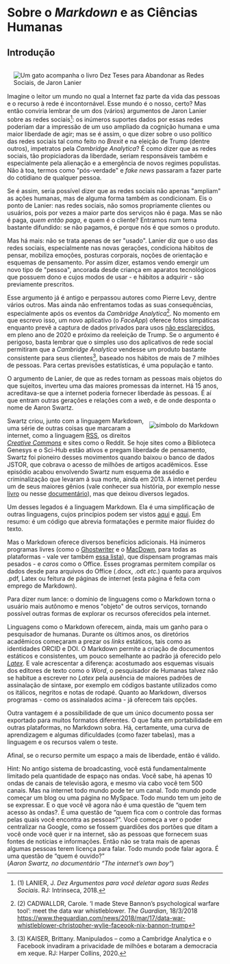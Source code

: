 <title>Sobre o Markdown e as ciências humanas</title>

<meta name="citation_title" content="Sobre o Markdown e as ciências humanas">
<meta name="citation_author" content="Miotto, M.">
<meta name="citation_journal_title" content="Askemata (website)">
<meta name="citation_volume" content="0">
<meta name="citation_issue" content="0">
<meta name="citation_firstpage" content="0">
<meta name="citation_pdf_url" content="http://askemata.github.io">


Sobre o *Markdown* e as Ciências Humanas
=====================

Introdução
-------------


<img src="http://geocities.ws/askesis/imagens/lanier.png" style="float: left; padding: 15px;" alt="Um gato acompanha o livro Dez Teses para Abandonar as Redes Sociais, de Jaron Lanier">Imagine o leitor um mundo no qual a Internet faz parte da vida das pessoas e o recurso à rede é incontornável. Esse mundo é o nosso, certo? Mas então conviria lembrar de um dos (vários) argumentos de Jaron Lanier sobre as redes sociais[^1]: os inúmeros suportes dados por essas redes poderiam dar a impressão de um uso ampliado da cognição humana e uma maior liberdade de agir; mas se é assim, o que dizer sobre o uso político das redes sociais tal como feito no *Brexit* e na eleição de Trump (dentre outros), impetratos pela *Cambridge Analytica*? É como dizer que as redes sociais, tão propiciadoras da liberdade, seriam responsáveis também e especialmente pela alienação e a emergência de novos regimes populistas. Não à toa, termos como "pós-verdade" e *fake news* passaram a fazer parte do cotidiano de qualquer pessoa. 

Se é assim, seria possível dizer que as redes sociais não apenas "ampliam" as ações humanas, mas de alguma forma também as condicionam. Eis o ponto de Lanier: nas redes sociais, não somos propriamente clientes ou usuários, pois por vezes a maior parte dos serviços não é paga. Mas se não é paga, *quem então paga*, e quem é o cliente? Entramos num tema bastante difundido: se não pagamos, é porque nós é que somos o produto. 

Mas há mais: não se trata apenas de ser "usado". Lanier diz que o uso das redes sociais, especialmente nas novas gerações, condiciona hábitos de pensar, mobiliza emoções, posturas corporais, noções de orientação e esquemas de pensamento. Por assim dizer, estamos vendo emergir um novo tipo de "pessoa", ancorada desde criança em aparatos tecnológicos que possuem dono e cujos modos de usar - e hábitos a adquirir - são previamente prescritos. 

Esse argumento já é antigo e perpassou autores como Pierre Levy, dentre vários outros. Mas ainda não enfrentamos todas as suas consequências, especialmente após os eventos da *Cambridge Analytica*[^2]. No momento em que escrevo isso, um novo aplicativo (o *FaceApp*) oferece fotos simpáticas enquanto prevê a captura de dados privados para usos [não esclarecidos](https://canaltech.com.br/apps/faceapp-e-uma-prova-de-que-nao-estamos-prontos-para-pensar-sobre-privacidade-144523/), em pleno ano de 2020 e próximo da reeleição de Trump. Se o argumento é perigoso, basta lembrar que o simples uso dos aplicativos de rede social permitiram que a *Cambridge Analytica* vendesse um produto bastante consistente para seus clientes[^3], baseado nos hábitos de mais de 7 milhões de pessoas. Para certas previsões estatísticas, é uma população e tanto. 

O argumento de Lanier, de que as redes tornam as pessoas mais objetos do que sujeitos, inverteu uma das maiores promessas da internet. Há 15 anos, acreditava-se que a internet poderia fornecer liberdade às pessoas. É aí que entram outras gerações e relações com a *web*, e de onde desponta o nome de Aaron Swartz. 

<img src="http://geocities.ws/askesis/imagens/markdown.png" style="float: right; padding: 10px;" alt="símbolo do Markdown">Swartz criou, junto com a linguagem Markdown, uma série de outras coisas que marcaram a internet, como a linguagem [RSS](https://pt.wikipedia.org/wiki/RSS), os direitos *[Creative Commons](https://pt.wikipedia.org/wiki/Creative_Commons)* e sites como o Reddit. Se hoje sites como a Biblioteca Genesys e o Sci-Hub estão ativos e pregam liberdade de pensamento, Swartz foi pioneiro desses movimentos quando baixou o banco de dados JSTOR, que cobrava o acesso de milhões de artigos acadêmicos. Esse episódio acabou envolvendo Swartz num esquema de assédio e criminalização que levaram à sua morte, ainda em 2013. A internet perdeu um de seus maiores gênios (vale conhecer sua história, por exemplo nesse [livro](https://www.theguardian.com/books/2016/mar/04/boy-who-could-change-the-world-review-aaron-schwartz) ou nesse [documentário](https://archive.org/details/TheInternetsOwnBoyTheStoryOfAaronSwartz)), mas que deixou diversos legados. 

Um desses legados é a linguagem Markdown. Ela é uma simplificação de outras linguagens, cujos princípios podem ser vistos [aqui](https://blog.da2k.com.br/2015/02/08/aprenda-markdown/) e [aqui](http://www.if.ufrgs.br/fis01069/sintaxemarkdown.html). Em resumo: é um código que abrevia formatações e permite maior fluidez do texto. 

Mas o Markdown oferece diversos benefícios adicionais. Há inúmeros programas livres (como o [Ghostwriter](https://sempreupdate.com.br/instalar-no-ubuntu-ghostwriter-um-editor-de-codigo-aberto-focado-na-utilizacao-da-linguagem-markdown/) e o [MacDown](https://macdown.uranusjr.com), para todas as plataformas - vale ver também [essa lista](https://gnulinuxbrasil.com.br/2019/11/08/os-10-melhores-editores-de-markdown-para-linux/)), que dispensam programas mais pesados - e *caros* como o Office. Esses programas permitem compilar os dados desde para arquivos do Office (.docx, .odt *etc.*) quanto para arquivos .pdf, Latex ou feitura de páginas de internet (esta página é feita com emprego de Markdown). 

Para dizer num lance: o domínio de linguagens como o Markdown torna o usuário mais autônomo e menos "objeto" de outros serviços, tornando possível outras formas de explorar os recursos oferecidos pela internet. 

Linguagens como o Markdown oferecem, ainda, mais um ganho para o pesquisador de humanas. Durante os últimos anos, os diretórios acadêmicos começaram a prezar os *links* estáticos, tais como as identidades ORCID e DOI. O Markdown permite a criação de documentos estáticos e consistentes, um pouco semelhante ao padrão já oferecido pelo *[Latex](https://www.latex-project.org)*. E vale acrescentar a diferença: acostumado aos esquemas visuais dos editores de texto como o *Word*, o pesquisador de Humanas talvez não se habitue a escrever no *Latex* pela ausência de maiores padrões de assinalação de sintaxe, por exemplo em códigos bastante utilizados como os itálicos, negritos e notas de rodapé. Quanto ao Markdown, diversos programas - como os assinalados acima - já oferecem tais opções. 

Outra vantagem é a possibilidade de que um único documento possa ser exportado para muitos formatos diferentes. O que falta em portabilidade em outras plataformas, no Markdown sobra. Há, certamente, uma curva de aprendizagem e algumas dificuldades (como fazer tabelas), mas a linguagem e os recursos valem o teste. 

Afinal, se o recurso permite um espaço a mais de liberdade, então é válido. 

[^1]: (1) LANIER, J. *Dez Argumentos para você deletar agora suas Redes Sociais*. RJ: Intrinseca, 2018.

[^2]: (2) CADWALLDR, Carole. ‘I made Steve Bannon’s psychological warfare tool’: meet the data war whistleblower. *The Guardian*, 18/3/2018 https://www.theguardian.com/news/2018/mar/17/data-war-whistleblower-christopher-wylie-faceook-nix-bannon-trump

[^3]: (3) KAISER, Brittany. Manipulados – como a Cambridge Analytica e o Facebook invadiram a privacidade de milhões e botaram a democracia em xeque. RJ: Harper Collins, 2020.

Hint: No antigo sistema de broadcasting, você está fundamentalmente limitado pela quantidade de espaço nas ondas. Você sabe, há apenas 10 ondas de canais de televisão agora, e mesmo via cabo você tem 500 canais. Mas na internet todo mundo pode ter um canal. Todo mundo pode começar um blog ou uma página no MySpace. Todo mundo tem um jeito de se expressar. E o que você vê agora não é uma questão de “quem tem acesso às ondas?. É uma questão de “quem fica com o controle das formas pelas quais você encontra as pessoas?”. Você começa a ver o poder centralizar na Google, como se fossem guardiões dos portões que ditam a você onde você quer ir na internet, são as pessoas que fornecem suas fontes de notícias e informações. Então não se trata mais de apenas algumas pessoas terem licença para falar. Todo mundo pode falar agora. É uma questão de “quem é ouvido?”  
(*Aaron Swartz, no documentário “The internet’s own boy“*)
